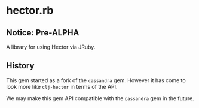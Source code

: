 # hector.rb

## Notice: Pre-ALPHA

A library for using Hector via JRuby.

## History

This gem started as a fork of the `cassandra` gem. However it has
come to look more like `clj-hector` in terms of the API.

We may make this gem API compatible with the `cassandra` gem in
the future.

